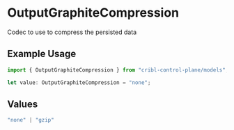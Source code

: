 # OutputGraphiteCompression

Codec to use to compress the persisted data

## Example Usage

```typescript
import { OutputGraphiteCompression } from "cribl-control-plane/models";

let value: OutputGraphiteCompression = "none";
```

## Values

```typescript
"none" | "gzip"
```